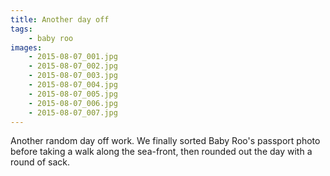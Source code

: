 ```yaml
---
title: Another day off
tags:
    - baby roo
images:
    - 2015-08-07_001.jpg
    - 2015-08-07_002.jpg
    - 2015-08-07_003.jpg
    - 2015-08-07_004.jpg
    - 2015-08-07_005.jpg
    - 2015-08-07_006.jpg
    - 2015-08-07_007.jpg
---
```

Another random day off work. We finally sorted Baby Roo's passport photo before taking a walk along the sea-front, then rounded out the day with a round of sack.